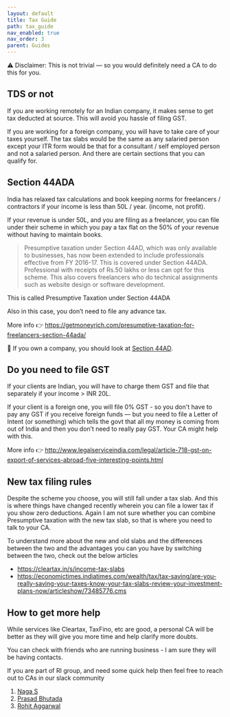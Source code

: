 ```yaml
---
layout: default
title: Tax Guide
path: tax_guide
nav_enabled: true
nav_order: 3
parent: Guides
---
```


⚠️ Disclaimer: This is not trivial — so you would definitely need a CA to do this for you.

## TDS or not

If you are working remotely for an Indian company, it makes sense to get tax deducted at source. This will avoid you hassle of filing GST.

If you are working for a foreign company, you will have to take care of your taxes yourself. The tax slabs would be the same as any salaried person except your ITR form would be that for a consultant / self employed person and not a salaried person. And there are certain sections that you can qualify for.

## Section 44ADA

India has relaxed tax calculations and book keeping norms for freelancers / contractors if your income is less than 50L / year. (income, not profit).

If your revenue is under 50L, and you are filing as a freelancer, you can file under their scheme in which you pay a tax flat on the 50% of your revenue without having to maintain books.

> Presumptive taxation under Section 44AD, which was only available to businesses, has now been extended to include professionals effective from FY 2016-17. This is covered under Section 44ADA. Professional with receipts of Rs.50 lakhs or less can opt for this scheme. This also covers freelancers who do technical assignments such as website design or software development.

This is called Presumptive Taxation under Section 44ADA 

Also in this case, you don’t need to file any advance tax.

More info 👉 https://getmoneyrich.com/presumptive-taxation-for-freelancers-section-44ada/

🚨 If you own a company, you should look at [Section 44AD](https://www.paisabazaar.com/tax/section-44ad-income-tax-act/).

## Do you need to file GST

If your clients are Indian, you will have to charge them GST and file that separately if your income > INR 20L.

If your client is a foreign one, you will file 0% GST - so you don't have to pay any GST if you receive foreign funds — but you need to file a Letter of Intent (or something) which tells the govt that all my money is coming from out of India and then you don’t need to really pay GST. Your CA might help with this.

More info 👉 http://www.legalserviceindia.com/legal/article-718-gst-on-export-of-services-abroad-five-interesting-points.html

## New tax filing rules

Despite the scheme you choose, you will still fall under a tax slab. And this is where things have changed recently wherein you can file a lower tax if you show zero deductions. Again I am not sure whether you can combine Presumptive taxation with the new tax slab, so that is where you need to talk to your CA.

To understand more about the new and old slabs and the differences between the two and the advantages you can you have by switching between the two, check out the below articles

*  https://cleartax.in/s/income-tax-slabs
* https://economictimes.indiatimes.com/wealth/tax/tax-saving/are-you-really-saving-your-taxes-know-your-tax-slabs-review-your-investment-plans-now/articleshow/73485776.cms

## How to get more help

While services like Cleartax, TaxFino, etc are good, a personal CA will be better as they will give you more time and help clarify more doubts.

You can check with friends who are running business - I am sure they will be having contacts.

If you are part of RI group, and need some quick help then feel free to reach out to CAs in our slack community

1. [Naga S](https://remoteindian.slack.com/team/U0107BAT8UU)
2. [Prasad Bhutada](https://remoteindian.slack.com/team/U01SMUBETCK)
3. [Rohit Aggarwal](https://remoteindian.slack.com/team/U014CJCNU4W)
